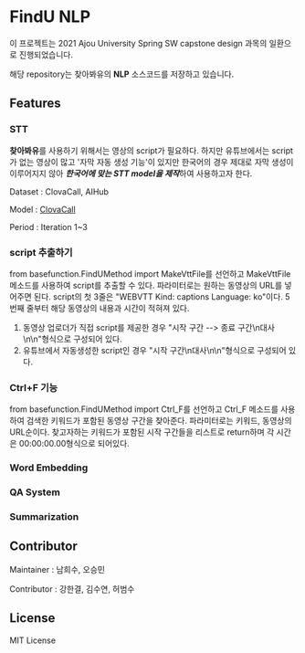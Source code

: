 # FindU NLP
이 프로젝트는 2021 Ajou University Spring SW capstone design 과목의 일환으로 진행되었습니다.

해당 repository는 찾아봐유의 **NLP** 소스코드를 저장하고 있습니다. 



## Features

### STT

**찾아봐유**를 사용하기 위해서는 영상의 script가 필요하다. 하지만 유튜브에서는 script가 없는 영상이 많고 '자막 자동 생성 기능'이 있지만 한국어의 경우 제대로 자막 생성이 이루어지지 않아 ***한국어에 맞는 STT model을 제작***하여 사용하고자 한다.

Dataset : ClovaCall, AIHub

Model : [ClovaCall](https://github.com/clovaai/ClovaCall)

Period : Iteration 1~3

### script 추출하기
from basefunction.FindUMethod import MakeVttFile를 선언하고  MakeVttFile 메소드를 사용하여 script를 추출할 수 있다. 파라미터로는 원하는 동영상의 URL를 넣어주면 된다. script의 첫 3줄은
"WEBVTT
Kind: captions
Language: ko"이다.
5번째 줄부터 해당 동영상의 내용과 시간이 적혀져 있다. 
1. 동영상 업로더가 직접 script를 제공한 경우
"시작 구간 --> 종료 구간\n대사\n\n"형식으로 구성되어 있다.
2. 유튜브에서 자동생성한  script인 경우
"시작 구간\n대사\n\n"형식으로 구성되어 있다.

### Ctrl+F 기능
from basefunction.FindUMethod import Ctrl_F를 선언하고 Ctrl_F 메소드를 사용하여 검색한 키워드가 포함된 동영상 구간을 찾아준다. 파라미터로는 키워드, 동영상의 URL순이다.  찾고자하는 키워드가 포함된 시작 구간들을 리스트로 return하며 각 시간은 00:00:00.00형식으로 되어있다.

### Word Embedding

### QA System

### Summarization



## Contributor

Maintainer : 남희수, 오승민

Contributor : 강한결, 김수연, 허범수



## License

MIT License